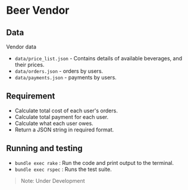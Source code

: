 # Beer Vendor

## Data

Vendor data

- `data/price_list.json` - Contains details of available beverages, and their prices.
- `data/orders.json` - orders by users.
- `data/payments.json` - payments by users.

## Requirement

- Calculate total cost of each user's orders.
- Calculate total payment for each user.
- Calculate what each user owes.
- Return a JSON string in required format. 

## Running and testing

- `bundle exec rake`  : Run the code and print output to the terminal.
- `bundle exec rspec` : Runs the test suite.


> Note: Under Development

